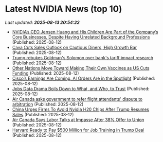 # Latest NVIDIA News (top 10)
_Last updated: **2025-08-13 20:54:22**_

- [NVIDIA’s CEO Jensen Huang and His Children Are Part of the Company’s Core Businesses, Despite Having Unrelated Background Professions](https://wccftech.com/nvidia-ceo-jensen-huang-and-his-children-are-reportedly-part-of-the-company-core-businesses/) (Published: 2025-08-12)
- [Cava Cuts Sales Outlook on Cautious Diners, High Growth Bar](https://biztoc.com/x/1728d2067b0d3db4) (Published: 2025-08-12)
- [Trump rebukes Goldman's Solomon over bank's tariff impact research](https://biztoc.com/x/947472fc033691ed) (Published: 2025-08-12)
- [Other Nations Move Toward Making Their Own Vaccines as US Cuts Funding](https://biztoc.com/x/d6f66f2c99bc224c) (Published: 2025-08-12)
- [Cisco’s Earnings Are Coming. AI Orders Are in the Spotlight](https://biztoc.com/x/7d053952411d878c) (Published: 2025-08-12)
- [Jobs Data Drama Boils Down to What, and Who, to Trust](https://biztoc.com/x/a65f58e926e0e0ff) (Published: 2025-08-12)
- [Air Canada asks government to refer flight attendants' dispute to arbitration](https://biztoc.com/x/0adb54e96db5c607) (Published: 2025-08-12)
- [China Urges Firms To Avoid Nvidia H20 Chips After Trump Resumes Sales](https://slashdot.org/story/25/08/12/2011252/china-urges-firms-to-avoid-nvidia-h20-chips-after-trump-resumes-sales) (Published: 2025-08-12)
- [Air Canada Says Labor Talks at Impasse After 38% Offer to Union](https://biztoc.com/x/b9114ace141a5f05) (Published: 2025-08-12)
- [Harvard Ready to Pay $500 Million for Job Training in Trump Deal](https://biztoc.com/x/13629edc077c1f31) (Published: 2025-08-12)
